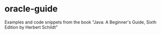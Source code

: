 # oracle-guide
Examples and code snippets from the book "Java: A Beginner's Guide, Sixth Edition by Herbert Schildt"
